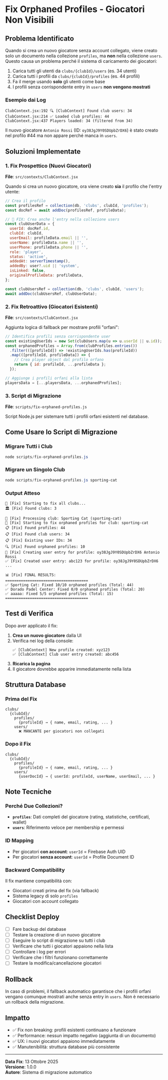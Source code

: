 # Fix Orphaned Profiles - Giocatori Non Visibili

## Problema Identificato

Quando si crea un nuovo giocatore senza account collegato, viene creato solo un documento nella collezione `profiles`, ma **non** nella collezione `users`. Questo causa un problema perché il sistema di caricamento dei giocatori:

1. Carica tutti gli utenti da `clubs/{clubId}/users` (es. 34 utenti)
2. Carica tutti i profili da `clubs/{clubId}/profiles` (es. 44 profili)
3. Fa il merge usando **solo** gli utenti come base
4. I profili senza corrispondente entry in `users` **non vengono mostrati**

### Esempio dai Log

```
ClubContext.jsx:192 🔍 [ClubContext] Found club users: 34
ClubContext.jsx:214 ✅ Loaded club profiles: 44
ClubContext.jsx:437 Players loaded: 34 (filtered from 34)
```

Il nuovo giocatore `Antonio Rossi` (ID: `oy38JgJ9Y0SDUpbZrDX6`) è stato creato nel profilo #44 ma non appare perché manca in `users`.

## Soluzioni Implementate

### 1. Fix Prospettico (Nuovi Giocatori)

**File**: `src/contexts/ClubContext.jsx`

Quando si crea un nuovo giocatore, ora viene creato **sia** il profilo che l'entry utente:

```javascript
// Crea il profilo
const profilesRef = collection(db, 'clubs', clubId, 'profiles');
const docRef = await addDoc(profilesRef, profileData);

// 🔧 FIX: Crea anche l'entry nella collezione users
const clubUserData = {
  userId: docRef.id,
  clubId: clubId,
  userEmail: profileData.email || '',
  userName: profileData.name || '',
  userPhone: profileData.phone || '',
  role: 'player',
  status: 'active',
  addedAt: serverTimestamp(),
  addedBy: user?.uid || 'system',
  isLinked: false,
  originalProfileData: profileData,
};

const clubUsersRef = collection(db, 'clubs', clubId, 'users');
await addDoc(clubUsersRef, clubUserData);
```

### 2. Fix Retroattivo (Giocatori Esistenti)

**File**: `src/contexts/ClubContext.jsx`

Aggiunta logica di fallback per mostrare profili "orfani":

```javascript
// Identifica profili senza corrispondente user
const existingUserIds = new Set(clubUsers.map(u => u.userId || u.id));
const orphanedProfiles = Array.from(clubProfiles.entries())
  .filter(([profileId]) => !existingUserIds.has(profileId))
  .map(([profileId, profileData]) => {
    // Crea player object dal profilo orfano
    return { id: profileId, ...profileData };
  });

// Aggiunge i profili orfani alla lista
playersData = [...playersData, ...orphanedProfiles];
```

### 3. Script di Migrazione

**File**: `scripts/fix-orphaned-profiles.js`

Script Node.js per sistemare tutti i profili orfani esistenti nel database.

## Come Usare lo Script di Migrazione

### Migrare Tutti i Club

```powershell
node scripts/fix-orphaned-profiles.js
```

### Migrare un Singolo Club

```powershell
node scripts/fix-orphaned-profiles.js sporting-cat
```

### Output Atteso

```
🚀 [Fix] Starting to fix all clubs...
🏛️ [Fix] Found clubs: 3

🏢 [Fix] Processing club: Sporting Cat (sporting-cat)
🔧 [Fix] Starting to fix orphaned profiles for club: sporting-cat
📋 [Fix] Found profiles: 44
📋 [Fix] Found club users: 34
📋 [Fix] Existing user IDs: 34
🔍 [Fix] Found orphaned profiles: 10
🔧 [Fix] Creating user entry for profile: oy38JgJ9Y0SDUpbZrDX6 Antonio Rossi
✅ [Fix] Created user entry: abc123 for profile: oy38JgJ9Y0SDUpbZrDX6
...

📊 [Fix] FINAL RESULTS:
=====================================
✅ Sporting Cat: Fixed 10/10 orphaned profiles (Total: 44)
✅ Dorado Padel Center: Fixed 0/0 orphaned profiles (Total: 20)
✅ aaaaa: Fixed 5/5 orphaned profiles (Total: 15)
=====================================
```

## Test di Verifica

Dopo aver applicato il fix:

1. **Crea un nuovo giocatore** dalla UI
2. Verifica nei log della console:
   ```
   ✅ [ClubContext] New profile created: xyz123
   ✅ [ClubContext] Club user entry created: abc456
   ```
3. **Ricarica la pagina**
4. Il giocatore dovrebbe apparire immediatamente nella lista

## Struttura Database

### Prima del Fix

```
clubs/
  {clubId}/
    profiles/
      {profileId} → { name, email, rating, ... }
    users/
      ❌ MANCANTE per giocatori non collegati
```

### Dopo il Fix

```
clubs/
  {clubId}/
    profiles/
      {profileId} → { name, email, rating, ... }
    users/
      {userDocId} → { userId: profileId, userName, userEmail, ... }
```

## Note Tecniche

### Perché Due Collezioni?

- **`profiles`**: Dati completi del giocatore (rating, statistiche, certificati, wallet)
- **`users`**: Riferimento veloce per membership e permessi

### ID Mapping

- Per giocatori **con account**: `userId` = Firebase Auth UID
- Per giocatori **senza account**: `userId` = Profile Document ID

### Backward Compatibility

Il fix mantiene compatibilità con:
- Giocatori creati prima del fix (via fallback)
- Sistema legacy di solo `profiles`
- Giocatori con account collegato

## Checklist Deploy

- [ ] Fare backup del database
- [ ] Testare la creazione di un nuovo giocatore
- [ ] Eseguire lo script di migrazione su tutti i club
- [ ] Verificare che tutti i giocatori appaiono nella lista
- [ ] Controllare i log per errori
- [ ] Verificare che i filtri funzionano correttamente
- [ ] Testare la modifica/cancellazione giocatori

## Rollback

In caso di problemi, il fallback automatico garantisce che i profili orfani vengano comunque mostrati anche senza entry in `users`. Non è necessario un rollback della migrazione.

## Impatto

- ✅ Fix non breaking: profili esistenti continuano a funzionare
- ✅ Performance: nessun impatto negativo (aggiunta di un documento)
- ✅ UX: i nuovi giocatori appaiono immediatamente
- ✅ Manutenibilità: struttura database più consistente

---

**Data Fix**: 13 Ottobre 2025  
**Versione**: 1.0.0  
**Autore**: Sistema di migrazione automatico
